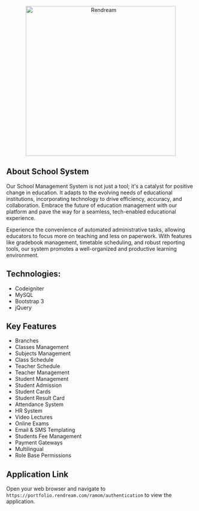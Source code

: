 <p align="center"><a href="https://rendream.com" target="_blank"><img src="https://portfolio.rendream.com/logo-lg.png" width="400" alt="Rendream"></a></p>

## About School System
Our School Management System is not just a tool; it's a catalyst for positive change in education. It adapts to the evolving needs of educational institutions, incorporating technology to drive efficiency, accuracy, and collaboration. Embrace the future of education management with our platform and pave the way for a seamless, tech-enabled educational experience.

Experience the convenience of automated administrative tasks, allowing educators to focus more on teaching and less on paperwork. With features like gradebook management, timetable scheduling, and robust reporting tools, our system promotes a well-organized and productive learning environment.

## Technologies:

 - Codeigniter
 - MySQL
 - Bootstrap 3
 - jQuery

## Key Features

   - Branches
   - Classes Management
   - Subjects Management
   - Class Schedule
   - Teacher Schedule
   - Teacher Management
   - Student Management
   - Student Admission
   - Student Cards
   - Student Result Card
   - Attendance System
   - HR System
   - Video Lectures      
   - Online Exams
   - Email & SMS Templating
   - Students Fee Management
   - Payment Gateways
   - Multilingual
   - Role Base Permissions

## Application Link
Open your web browser and navigate to `https://portfolio.rendream.com/ramom/authentication` to view the application.
